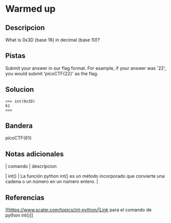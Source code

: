 
# Warmed up

## Descripcion

What is 0x3D (base 16) in decimal (base 10)?

## Pistas

Submit your answer in our flag format. For example, if your answer was '22', you would submit 'picoCTF{22}' as the flag.

## Solucion

```bash()
>>> int(0x3D)
61
>>> 
```

## Bandera

picoCTF{61}
## Notas adicionales

| comando | descripcion

| int() | La función python int() es un método incorporado que convierte una cadena o un número en un número entero. |


## Referencias
[[https://www.scaler.com/topics/int-python/|Link para el comando de python int()]]
